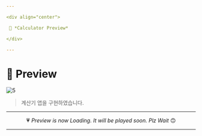 ```yaml
---

<div align="center">

 💛 *Calculator Preview*

</div>

---
```


# 📱 Preview
![5](https://user-images.githubusercontent.com/68846212/186479758-c0772a6e-a9ee-4adc-ba78-ef4c8d8964eb.gif)
> 계산기 앱을 구현하였습니다.  

---

<div align="center">

 💗 *Preview is now Loading. It will be played soon. Plz Wait* 🙃

</div>

---